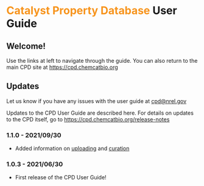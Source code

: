 # <span style="font-weight: bold; color:#F7941D">Catalyst Property Database</span> User Guide

## Welcome! <!-- {docsify-ignore} -->

Use the links at left to navigate through the guide. You can also return to the main CPD site at https://cpd.chemcatbio.org

## Updates <!-- {docsify-ignore} -->

Let us know if you have any issues with the user guide at cpd@nrel.gov

Updates to the CPD User Guide are described here. For details on updates to the CPD itself, go to https://cpd.chemcatbio.org/release-notes

### 1.1.0 - 2021/09/30 <!-- {docsify-ignore} -->

- Added information on [uploading](/uploading-data) and [curation](/curation)

### 1.0.3 - 2021/06/30 <!-- {docsify-ignore} -->

- First release of the CPD User Guide!

